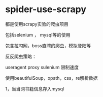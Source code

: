 # spider-use-scrapy

都是使用scrapy实验的爬虫项目


包括selenium ， mysql等的使用


包含拉勾网，boss直聘的爬虫，模拟登陆等

反反爬虫策略： 

useragent
proxy
sulenium
限制速度



使用beautifulSoup，xpath，css，re解析数据


1，当当网书籍信息存入mysql
